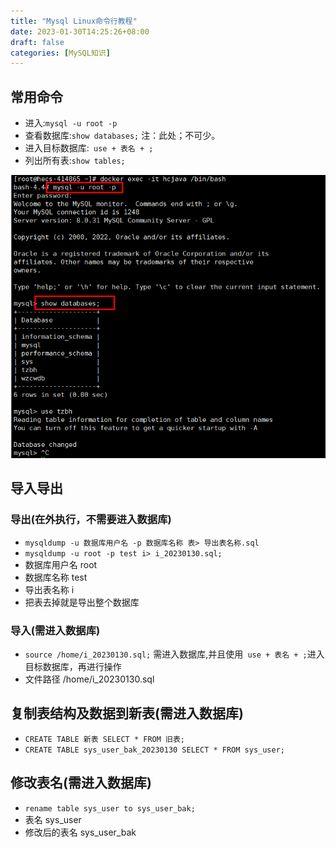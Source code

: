 ```yaml
---
title: "Mysql Linux命令行教程"
date: 2023-01-30T14:25:26+08:00
draft: false
categories: [MySQL知识]
---
```

## 常用命令

* 进入:`mysql -u root -p`
* 查看数据库:`show databases;` 注：此处；不可少。
* 进入目标数据库:` use + 表名 + ;`
* 列出所有表:`show tables;`

![演示1](/img/mysql-linux命令行教程/img.png)

## 导入导出

### 导出(在外执行，不需要进入数据库)
* `mysqldump -u 数据库用户名 -p 数据库名称 表> 导出表名称.sql`
* `mysqldump -u root -p test i> i_20230130.sql;`
* 数据库用户名 root
* 数据库名称 test
* 导出表名称 i
* 把表去掉就是导出整个数据库

### 导入(需进入数据库)

* `source /home/i_20230130.sql;` 需进入数据库,并且使用` use + 表名 + ;`进入目标数据库，再进行操作
* 文件路径 /home/i_20230130.sql

## 复制表结构及数据到新表(需进入数据库)

* `CREATE TABLE 新表 SELECT * FROM 旧表;`
* `CREATE TABLE sys_user_bak_20230130 SELECT * FROM sys_user;`

## 修改表名(需进入数据库)

* `rename table sys_user to sys_user_bak;`
* 表名 sys_user
* 修改后的表名 sys_user_bak



